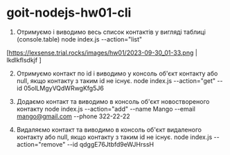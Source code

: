 # goit-nodejs-hw01-cli

1. Отримуємо і виводимо весь список контактів у вигляді таблиці (console.table)
node index.js --action="list"

[https://lexsense.trial.rocks/images/hw01/2023-09-30_01-33.png | lkdlkflsdkjf ]

2. Отримуємо контакт по id і виводимо у консоль об'єкт контакту або null, якщо контакту з таким id не існує.
node index.js --action="get" --id 05olLMgyVQdWRwgKfg5J6

3. Додаємо контакт та виводимо в консоль об'єкт новоствореного контакту
node index.js --action="add" --name Mango --email mango@gmail.com --phone 322-22-22

4. Видаляємо контакт та виводимо в консоль об'єкт видаленого контакту або null, якщо контакту з таким id не існує.
node index.js --action="remove" --id qdggE76Jtbfd9eWJHrssH
